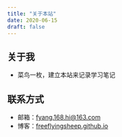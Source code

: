 ```yaml
---
title: "关于本站"
date: 2020-06-15
draft: false
---
```


## 关于我

- 菜鸟一枚，建立本站来记录学习笔记

## 联系方式

- 邮箱：fyang.168.hi@163.com
- 博客：[freeflyingsheep.github.io](https://freeflyingsheep.github.io/)
